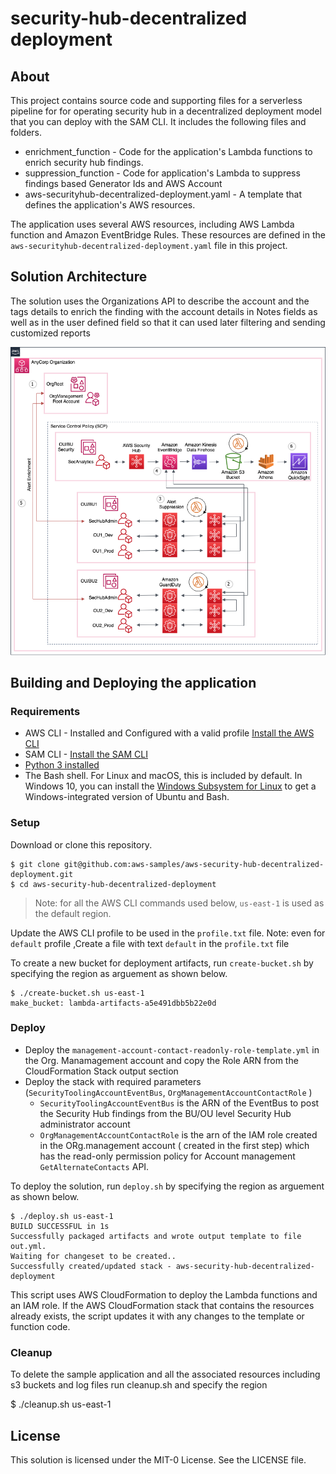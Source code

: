 # security-hub-decentralized deployment

## About
This project contains source code and supporting files for a serverless pipeline for for operating security hub in a decentralized deployment model that you can deploy with the SAM CLI. It includes the following files and folders.

- enrichment_function - Code for the application's Lambda functions to enrich security hub findings.
- suppression_function - Code for application's Lambda to suppress findings based Generator Ids and AWS Account
- aws-securityhub-decentralized-deployment.yaml - A template that defines the application's AWS resources.

The application uses several AWS resources, including AWS Lambda function and Amazon EventBridge Rules. These resources are defined in the `aws-securityhub-decentralized-deployment.yaml` file in this project. 


## Solution Architecture
The solution uses the Organizations API to describe the account and the tags details to enrich the finding with the account details in Notes fields as well as in the user defined field so that it can used later filtering and sending customized reports 

![](solution.png)


## Building and Deploying the application

### Requirements

* AWS CLI - Installed and Configured with a valid profile [Install the AWS CLI](https://docs.aws.amazon.com/cli/latest/userguide/cli-chap-install.html)
* SAM CLI - [Install the SAM CLI](https://docs.aws.amazon.com/serverless-application-model/latest/developerguide/serverless-sam-cli-install.html)
* [Python 3 installed](https://www.python.org/downloads/)
* The Bash shell. For Linux and macOS, this is included by default. In Windows 10, you can install the [Windows Subsystem for Linux](https://docs.microsoft.com/en-us/windows/wsl/install-win10) to get a Windows-integrated version of Ubuntu and Bash.

### Setup
Download or clone this repository.

    $ git clone git@github.com:aws-samples/aws-security-hub-decentralized-deployment.git
    $ cd aws-security-hub-decentralized-deployment

> Note: for all the AWS CLI commands used below, `us-east-1` is used as the default region.

Update the AWS CLI profile to be used in the `profile.txt` file.
    Note: even for `default` profile  ,Create a file with text `default` in the `profile.txt` file

To create a new bucket for deployment artifacts, run `create-bucket.sh` by specifying the region as arguement as shown below.

    $ ./create-bucket.sh us-east-1
    make_bucket: lambda-artifacts-a5e491dbb5b22e0d


### Deploy
* Deploy the `management-account-contact-readonly-role-template.yml` in the Org. Manamagement account and copy the Role ARN from the CloudFormation Stack output section
* Deploy the stack  with required parameters (`SecurityToolingAccountEventBus`, `OrgManagementAccountContactRole` )
  * `SecurityToolingAccountEventBus` is the ARN of the EventBus to post the Security Hub findings from the BU/OU level Security Hub administrator account
  * `OrgManagementAccountContactRole` is the arn of the IAM role created in the ORg.management account ( created in the first step) which has the read-only permission policy for Account management `GetAlternateContacts` API.

To deploy the solution, run `deploy.sh` by specifying the region as arguement as shown below.

    $ ./deploy.sh us-east-1
    BUILD SUCCESSFUL in 1s
    Successfully packaged artifacts and wrote output template to file out.yml.
    Waiting for changeset to be created..
    Successfully created/updated stack - aws-security-hub-decentralized-deployment

This script uses AWS CloudFormation to deploy the Lambda functions and an IAM role. If the AWS CloudFormation stack that contains the resources already exists, the script updates it with any changes to the template or function code.


### Cleanup

To delete the sample application and all the associated resources including s3 buckets and log files run cleanup.sh and specify the region

   $ ./cleanup.sh us-east-1


## License

This solution is licensed under the MIT-0 License. See the LICENSE file.

